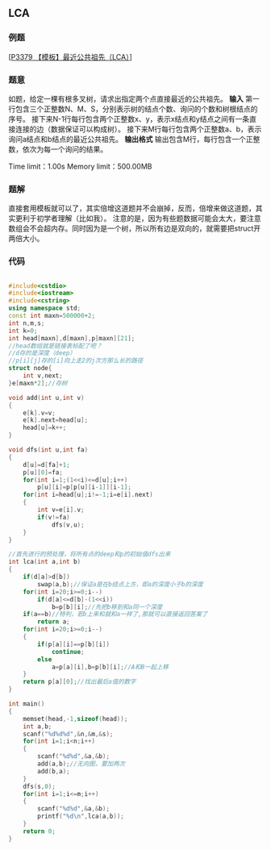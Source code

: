 ## LCA

### 例题
[[P3379 【模板】最近公共祖先（LCA）](https://www.luogu.org/problem/P3379)]

### 题意

如题，给定一棵有根多叉树，请求出指定两个点直接最近的公共祖先。
**输入**
第一行包含三个正整数N、M、S，分别表示树的结点个数、询问的个数和树根结点的序号。
接下来N-1行每行包含两个正整数x、y，表示x结点和y结点之间有一条直接连接的边（数据保证可以构成树）。
接下来M行每行包含两个正整数a、b，表示询问a结点和b结点的最近公共祖先。
**输出格式**
输出包含M行，每行包含一个正整数，依次为每一个询问的结果。

Time limit：1.00s
Memory limit：500.00MB

### 题解
直接套用模板就可以了，其实倍增这道题并不会崩掉，反而，倍增来做这道题，其实更利于初学者理解（比如我）。
注意的是，因为有些题数据可能会太大，要注意数组会不会超内存。同时因为是一个树，所以所有边是双向的，就需要把struct开两倍大小。

### 代码

```cpp

#include<cstdio>
#include<iostream>
#include<cstring>
using namespace std;
const int maxn=500000+2;
int n,m,s;
int k=0;
int head[maxn],d[maxn],p[maxn][21];
//head数组就是链接表标配了吧？
//d存的是深度（deep）
//p[i][j]存的[i]向上走2的j次方那么长的路径
struct node{
    int v,next;
}e[maxn*2];//存树

void add(int u,int v)
{
    e[k].v=v;
    e[k].next=head[u];
    head[u]=k++;
}

void dfs(int u,int fa)
{
    d[u]=d[fa]+1;
    p[u][0]=fa;
    for(int i=1;(1<<i)<=d[u];i++)
        p[u][i]=p[p[u][i-1]][i-1];
    for(int i=head[u];i!=-1;i=e[i].next)
    {
        int v=e[i].v;
        if(v!=fa)
            dfs(v,u);
    }
}

//首先进行的预处理，将所有点的deep和p的初始值dfs出来
int lca(int a,int b)
{
    if(d[a]>d[b])
        swap(a,b);//保证a是在b结点上方，即a的深度小于b的深度
    for(int i=20;i>=0;i--)
        if(d[a]<=d[b]-(1<<i))
            b=p[b][i];//先把b移到和a同一个深度
    if(a==b)//特判，若b上来和就和a一样了,那就可以直接返回答案了
        return a;
    for(int i=20;i>=0;i--)
    {
        if(p[a][i]==p[b][i])
            continue;
        else
            a=p[a][i],b=p[b][i];//A和B一起上移
    }
    return p[a][0];//找出最后a值的数字
}

int main()
{
    memset(head,-1,sizeof(head));
    int a,b;
    scanf("%d%d%d",&n,&m,&s);
    for(int i=1;i<n;i++)
    {
        scanf("%d%d",&a,&b);
        add(a,b);//无向图，要加两次
        add(b,a);
    }
    dfs(s,0);
    for(int i=1;i<=m;i++)
    {
        scanf("%d%d",&a,&b);
        printf("%d\n",lca(a,b));
    }
    return 0;
}

```